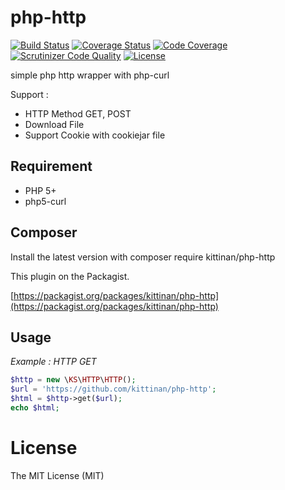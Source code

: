 php-http
========
[![Build Status](https://travis-ci.org/kittinan/php-http.svg?branch=master)](https://travis-ci.org/kittinan/php-http)
[![Coverage Status](https://coveralls.io/repos/kittinan/php-http/badge.svg?branch=master)](https://coveralls.io/r/kittinan/php-http?branch=master)
[![Code Coverage](https://scrutinizer-ci.com/g/kittinan/php-http/badges/coverage.png?b=master)](https://scrutinizer-ci.com/g/kittinan/php-http/?branch=master)
[![Scrutinizer Code Quality](https://scrutinizer-ci.com/g/kittinan/php-http/badges/quality-score.png?b=master)](https://scrutinizer-ci.com/g/kittinan/php-http/?branch=master)
[![License](https://poser.pugx.org/kittinan/php-http/license.svg)](https://packagist.org/packages/kittinan/php-http)

simple php http wrapper with php-curl

Support :

- HTTP Method GET, POST
- Download File
- Support Cookie with cookiejar file

## Requirement
* PHP 5+
* php5-curl

## Composer

Install the latest version with composer require kittinan/php-http

This plugin on the Packagist.

[https://packagist.org/packages/kittinan/php-http](https://packagist.org/packages/kittinan/php-http)

## Usage
*Example : HTTP GET*
```php
$http = new \KS\HTTP\HTTP();
$url = 'https://github.com/kittinan/php-http';
$html = $http->get($url);
echo $html;
```


License
=======
The MIT License (MIT)
